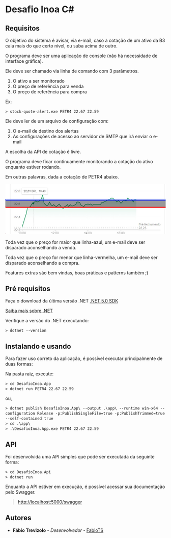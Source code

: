 # Desafio Inoa C#

## Requisitos

O objetivo do sistema é avisar, via e-mail, caso a cotação de um ativo da B3 caia mais do que certo nível, ou suba acima de outro.

O programa deve ser uma aplicação de console (não há necessidade de interface gráfica).

Ele deve ser chamado via linha de comando com 3 parâmetros.

1. O ativo a ser monitorado
2. O preço de referência para venda
3. O preço de referência para compra

Ex:

    > stock-quote-alert.exe PETR4 22.67 22.59

Ele deve ler de um arquivo de configuração com:

1. O e-mail de destino dos alertas
2. As configurações de acesso ao servidor de SMTP que irá enviar o e-mail

A escolha da API de cotação é livre.

O programa deve ficar continuamente monitorando a cotação do ativo enquanto estiver rodando.

Em outras palavras, dada a cotação de PETR4 abaixo.

![Image](./image.png)

Toda vez que o preço for maior que linha-azul, um e-mail deve ser disparado aconselhando a venda.

Toda vez que o preço for menor que linha-vermelha, um e-mail deve ser disparado aconselhando a compra.

Features extras são bem vindas, boas práticas e patterns também ;)

## Pré requisitos

Faça o download da última versão .NET [.NET 5.0 SDK](https://dotnet.microsoft.com/download)

[Saiba mais sobre .NET](https://docs.microsoft.com/dotnet/fundamentals/)

Verifique a versão do .NET executando:

    > dotnet --version
## Instalando e usando

Para fazer uso correto da aplicação, é possível executar principalmente de duas formas:

Na pasta raiz, execute:

    > cd DesafioInoa.App
    > dotnet run PETR4 22.67 22.59

ou,

    > dotnet publish DesafioInoa.App\ --output .\app\ --runtime win-x64 --configuration Release -p:PublishSingleFile=true -p:PublishTrimmed=true --self-contained true
    > cd .\app\
    > .\DesafioInoa.App.exe PETR4 22.67 22.59

## API

Foi desenvolvida uma API simples que pode ser executada da seguinte forma:

    > cd DesafioInoa.Api
    > dotnet run

Enquanto a API estiver em execução, é possível acessar sua documentação pelo Swagger.

> <http://localhost:5000/swagger>

## Autores

* **Fábio Trevizolo** - *Desenvolvedor* - [FabioTS](https://github.com/FabioTS)
